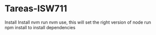 # Tareas-ISW711
Install
Install nvm
run nvm use, this will set the right version of node
run npm install to install dependencies

